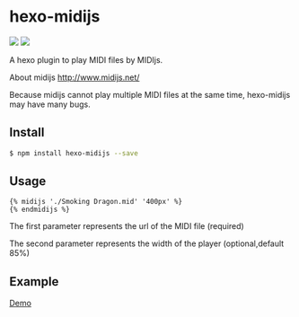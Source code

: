 # hexo-midijs
![](https://img.shields.io/npm/v/hexo-midijs)   ![](https://img.shields.io/npm/dt/hexo-midijs)

A hexo plugin to play MIDI files by MIDIjs.

About midijs http://www.midijs.net/

Because midijs cannot play multiple MIDI files at the same time, hexo-midijs may have many bugs.


## Install 

```bash
$ npm install hexo-midijs --save
```

## Usage

```
{% midijs './Smoking Dragon.mid' '400px' %}
{% endmidijs %}
```
The first parameter represents the url of the MIDI file (required)

The second parameter represents the width of the player (optional,default 85%)

## Example

[Demo](https://d-sketon.github.io/hexo-midijs/2022/12/30/MIDI%E9%85%8D%E5%B8%83/)
